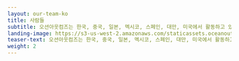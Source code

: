 ```yaml
---
layout: our-team-ko
title: 사람들
subtitle: 오션아웃컴즈는 한국, 중국, 일본, 멕시코, 스페인, 대만, 미국에서 활동하고 있는 과학자, 기업가, 어업인, 보전활동가 등 어업 및 수산업 전문가로 구성되어 있습니다. 
landing-image: https://s3-us-west-2.amazonaws.com/staticassets.oceanoutcomes.org/rollover+images/our-team-hover.jpg
teaser-text: 오션아웃컴즈는 한국, 중국, 일본, 멕시코, 스페인, 대만, 미국에서 활동하고 있는 과학자, 기업가, 어업인, 보전활동가 등 어업 및 수산업 전문가로 구성되어 있습니다. 
weight: 2
---
```

